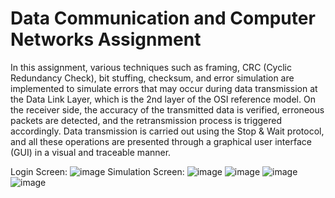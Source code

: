 # Data Communication and Computer Networks Assignment

In this assignment, various techniques such as framing, CRC (Cyclic Redundancy Check), bit stuffing, checksum, and error simulation are implemented to simulate errors that may occur during data transmission at the Data Link Layer, which is the 2nd layer of the OSI reference model. On the receiver side, the accuracy of the transmitted data is verified, erroneous packets are detected, and the retransmission process is triggered accordingly. Data transmission is carried out using the Stop & Wait protocol, and all these operations are presented through a graphical user interface (GUI) in a visual and traceable manner.

Login Screen:
![image](https://github.com/user-attachments/assets/2523327a-636d-4203-bd98-d3afd9cffef1)
Simulation Screen:
![image](https://github.com/user-attachments/assets/aef8d453-429a-477a-a4d8-5e9de1926d8f)
![image](https://github.com/user-attachments/assets/fa1d0aa6-9707-4abb-b3a2-7f8a76d29000)
![image](https://github.com/user-attachments/assets/e1eadc12-a7d3-452e-b40c-79f543e98715)
![image](https://github.com/user-attachments/assets/660fb7c8-ba86-4f4e-8b5e-d61f25119383)
